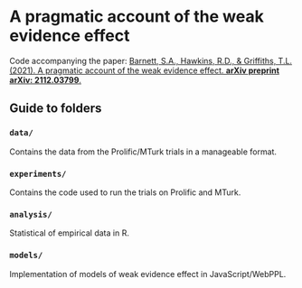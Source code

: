# A pragmatic account of the weak evidence effect

Code accompanying the paper:
[Barnett, S.A., Hawkins, R.D., & Griffiths, T.L. (2021). A pragmatic account of the weak evidence effect. __arXiv preprint arXiv: 2112.03799__.](https://arxiv.org/abs/2112.03799)

## Guide to folders
### `data/`
Contains the data from the Prolific/MTurk trials in a manageable format.

### `experiments/`
Contains the code used to run the trials on Prolific and MTurk.

### `analysis/`
Statistical of empirical data in R.

### `models/`
Implementation of models of weak evidence effect in JavaScript/WebPPL.
